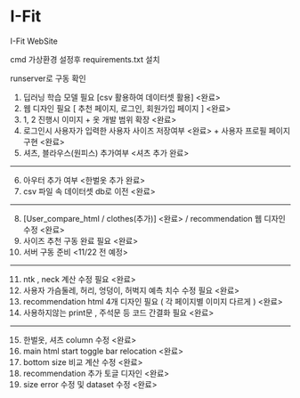# I-Fit
I-Fit WebSite

cmd 가상환경 설정후 requirements.txt 설치

runserver로 구동 확인

1. 딥러닝 학습 모델 필요 [csv 활용하여 데이터셋 활용] <완료>
2. 웹 디자인 필요 [ 추천 페이지, 로그인, 회원가입 페이지 ] <완료>
3. 1, 2 진행시 이미지 + 옷 개발 범위 확장 <완료>
4. 로그인시 사용자가 입력한 사용자 사이즈 저장여부 <완료> + 사용자 프로필 페이지 구현 <완료>
5. 셔츠, 블라우스(원피스) 추가여부 <셔츠 추가 완료>
-----------------------------------------
6. 아우터 추가 여부 <한벌옷 추가 완료>
7. csv 파일 속 데이터셋 db로 이전 <완료>
-----------------------------------------
8. [User_compare_html / clothes(추가)] <완료> / recommendation 웹 디자인 수정 <완료>
9. 사이즈 추천 구동 완료 필요 <완료>
10. 서버 구동 준비 <11/22 전 예정>
-----------------------------------------
11. ntk , neck 계산 수정 필요 <완료>
12. 사용자 가슴둘레, 허리, 엉덩이, 허벅지 예측 치수 수정 필요 <완료>
13. recommendation html 4개 디자인 필요 ( 각 페이지별 이미지 다르게 ) <완료>
14. 사용하지않는 print문 , 주석문 등 코드 간결화 필요 <완료>
------------------------------------------
15. 한벌옷, 셔츠 column 수정 <완료>
16. main html start toggle bar relocation <완료>
17. bottom size 비교 계산 수정 <완료>
18. recommendation 추가 토글 디자인 <완료>
19. size error 수정 및 dataset 수정 <완료>
